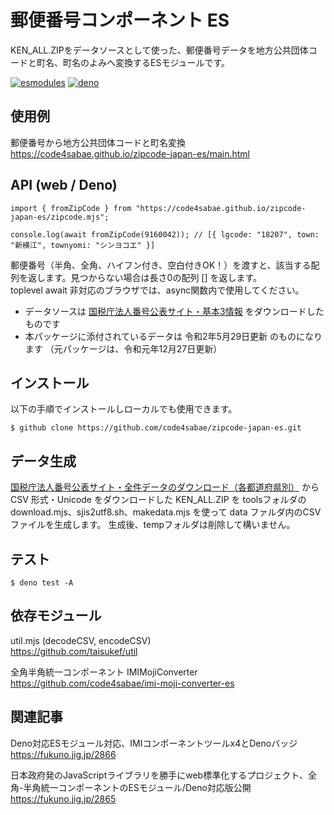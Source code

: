 # 郵便番号コンポーネント ES

KEN_ALL.ZIPをデータソースとして使った、郵便番号データを地方公共団体コードと町名、町名のよみへ変換するESモジュールです。

[![esmodules](https://taisukef.github.com/denolib/esmodulesbadge.svg)](https://developer.mozilla.org/ja/docs/Web/JavaScript/Guide/Modules)
[![deno](https://taisukef.github.com/denolib/denobadge.svg)](https://deno.land/)

## 使用例

郵便番号から地方公共団体コードと町名変換  
https://code4sabae.github.io/zipcode-japan-es/main.html  


## API (web / Deno)

```
import { fromZipCode } from "https://code4sabae.github.io/zipcode-japan-es/zipcode.mjs";

console.log(await fromZipCode(9160042)); // [{ lgcode: "18207", town: "新横江", townyomi: "シンヨコエ" }]
```
郵便番号（半角、全角、ハイフン付き、空白付きOK！）を渡すと、該当する配列を返します。見つからない場合は長さ0の配列 [] を返します。  
toplevel await 非対応のブラウザでは、async関数内で使用してください。  

- データソースは [国税庁法人番号公表サイト・基本3情報](https://www.houjin-bangou.nta.go.jp/download/) をダウンロードしたものです
- 本パッケージに添付されているデータは 令和2年5月29日更新 のものになります （元パッケージは、令和元年12月27日更新）

## インストール

以下の手順でインストールしローカルでも使用できます。

```
$ github clone https://github.com/code4sabae/zipcode-japan-es.git
```

## データ生成

[国税庁法人番号公表サイト・全件データのダウンロード（各都道府県別）](https://www.post.japanpost.jp/zipcode/download.html) から CSV 形式・Unicode をダウンロードした KEN_ALL.ZIP を toolsフォルダの download.mjs、sjis2utf8.sh、makedata.mjs を使って data ファルダ内のCSVファイルを生成します。
生成後、tempフォルダは削除して構いません。

## テスト

```
$ deno test -A
```

## 依存モジュール

util.mjs (decodeCSV, encodeCSV)  
https://github.com/taisukef/util  

全角半角統一コンポーネント IMIMojiConverter  
https://github.com/code4sabae/imi-moji-converter-es  

## 関連記事

Deno対応ESモジュール対応、IMIコンポーネントツールx4とDenoバッジ  
https://fukuno.jig.jp/2866  

日本政府発のJavaScriptライブラリを勝手にweb標準化するプロジェクト、全角-半角統一コンポーネントのESモジュール/Deno対応版公開  
https://fukuno.jig.jp/2865  
